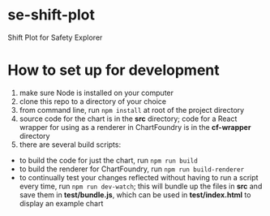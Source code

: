 # se-shift-plot
Shift Plot for Safety Explorer

# How to set up for development
1. make sure Node is installed on your computer
2. clone this repo to a directory of your choice
3. from command line, run `npm install` at root of the project directory
4. source code for the chart is in the **src** directory; code for a React wrapper for using as a renderer in ChartFoundry is in the **cf-wrapper** directory
5. there are several build scripts:
  - to build the code for just the chart, run `npm run build`
  - to build the renderer for ChartFoundry, run `npm run build-renderer`
  - to continually test your changes reflected without having to run a script every time, run `npm run dev-watch`; this will bundle up the files in **src** and save them in **test/bundle.js**, which can be used in **test/index.html** to display an example chart
